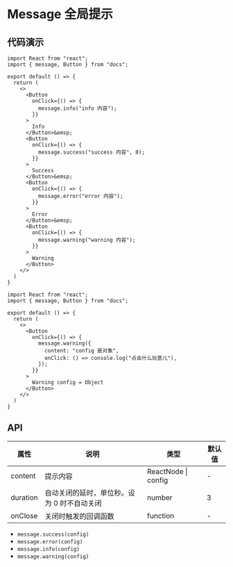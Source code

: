 
# Message 全局提示

## 代码演示

```tsx
import React from "react";
import { message, Button } from "docs";

export default () => {
  return (
    <>
      <Button
        onClick={() => {
          message.info("info 内容");
        }}
      >
        Info
      </Button>&emsp;
      <Button
        onClick={() => {
          message.success("success 内容", 0);
        }}
      >
        Success
      </Button>&emsp;
      <Button
        onClick={() => {
          message.error("error 内容");
        }}
      >
        Error
      </Button>&emsp;
      <Button
        onClick={() => {
          message.warning("warning 内容");
        }}
      >
        Warning
      </Button>
    </>
  )
}
```


```tsx
import React from "react";
import { message, Button } from "docs";

export default () => {
  return (
    <>
      <Button
        onClick={() => {
          message.warning({
            content: "config 是对象",
            onClick: () => console.log("点击什么玩意儿"),
          });
        }}
      >
        Warning config = Object
      </Button>
    </>
  )
}
```

## API

| 属性     | 说明                                        | 类型                | 默认值 |
| -------- | ------------------------------------------- | ------------------- | ------ |
| content  | 提示内容                                    | ReactNode \| config | -      |
| duration | 自动关闭的延时，单位秒。设为 0 时不自动关闭 | number              | 3      |
| onClose  | 关闭时触发的回调函数                        | function            | -      |

- `message.success(config)`
- `message.error(config)`
- `message.info(config)`
- `message.warning(config)`
